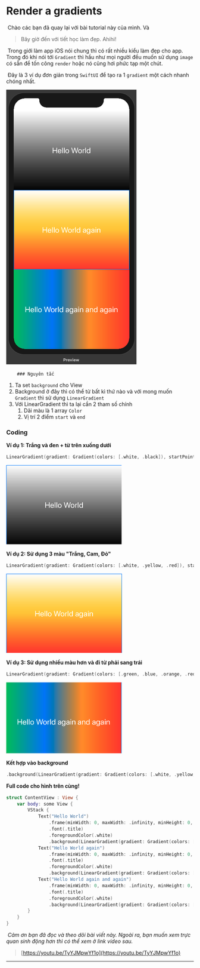 # Render a gradients

​		Chào các bạn đã quay lại với bài tutorial này của mình. Và

> Bây giờ đến với tiết học làm đẹp. Ahihi!

​		Trong giới làm app iOS nói chung thì có rất nhiều kiểu làm đẹp cho app. Trong đó khi nói tới `Gradient` thì hầu như mọi người đều muốn sử dụng `image` có sẵn để tốn công `render` hoặc nó cũng hơi phức tạp một chút.

​		Đây là 3 ví dụ đơn giản trong `SwiftUI` để tạo ra 1 `gradient` một cách nhanh chóng nhất.

![full_safearea](../assets/images/RenderGradient/1.png)

		### Nguyên tắc

1. Ta set `background` cho View
2. Background ở đây thì có thể từ bất kì thứ nào và với mong muốn `Gradient` thì sử dụng `LinearGradient`
3. Với LinearGradient thì ta lại cần 2 tham số chính
   1. Dãi màu là 1 array `Color`
   2. Vị trí 2 điểm `start` và `end`

### Coding

**Ví dụ 1: Trắng và đen + từ trên xuống dưới**

```swift
LinearGradient(gradient: Gradient(colors: [.white, .black]), startPoint: .top, endPoint: .bottom)
```

![vidu1](../assets/images/RenderGradient/2.png)



**Ví dụ 2: Sử dụng 3 màu "Trắng, Cam, Đỏ"**

```swift
LinearGradient(gradient: Gradient(colors: [.white, .yellow, .red]), startPoint: .top, endPoint: .bottom)
```

![vidu2](../assets/images/RenderGradient/3.png)



**Ví dụ 3: Sử dụng nhiều màu hơn và đi từ phải sang trái**

```swift
LinearGradient(gradient: Gradient(colors: [.green, .blue, .orange, .red]), startPoint: .leading, endPoint: .trailing)
```

![vidu3](../assets/images/RenderGradient/4.png)



**Kết hợp vào background**

```swift
.background(LinearGradient(gradient: Gradient(colors: [.white, .yellow, .red]), startPoint: .top, endPoint: .bottom), cornerRadius: 0)
```



**Full code cho hình trên cùng!**

```swift
struct ContentView : View {
    var body: some View {
        VStack {
            Text("Hello World")
                .frame(minWidth: 0, maxWidth: .infinity, minHeight: 0, maxHeight: .infinity)
                .font(.title)
                .foregroundColor(.white)
                .background(LinearGradient(gradient: Gradient(colors: [.white, .black]), startPoint: .top, endPoint: .bottom), cornerRadius: 0)
            Text("Hello World again")
                .frame(minWidth: 0, maxWidth: .infinity, minHeight: 0, maxHeight: .infinity)
                .font(.title)
                .foregroundColor(.white)
                .background(LinearGradient(gradient: Gradient(colors: [.white, .yellow, .red]), startPoint: .top, endPoint: .bottom), cornerRadius: 0)
            Text("Hello World again and again")
                .frame(minWidth: 0, maxWidth: .infinity, minHeight: 0, maxHeight: .infinity)
                .font(.title)
                .foregroundColor(.white)
                .background(LinearGradient(gradient: Gradient(colors: [.green, .blue, .orange, .red]), startPoint: .leading, endPoint: .trailing), cornerRadius: 0)
        }
    }
}
```



​		*Cảm ơn bạn đã đọc và theo dõi bài viết này. Ngoài ra, bạn muốn xem trực quan sinh động hơn thì có thể xem ở link video sau.*

> [https://youtu.be/TyYJMpwYf1o](https://youtu.be/TyYJMpwYf1o)

---

